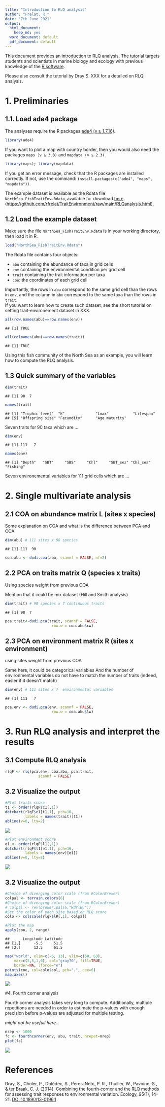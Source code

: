 ```yaml
---
title: "Introduction to RLQ analysis"
author: "Frelat, R."
date: "7th June 2021"
output:
  html_document: 
    keep_md: yes
  word_document: default
  pdf_document: default
---
```




This document provides an introduction to RLQ analysis. The tutorial targets students and scientists in marine biology and ecology with previous knowledge of the [R software](https://cran.r-project.org/). 

Please also consult the tutorial by Dray S. XXX for a detailed on RLQ analysis. 

# 1. Preliminaries

## 1.1. Load ade4 package

The analyses require the R packages [ade4 (v ≥ 1.7.16)](https://pbil.univ-lyon1.fr/ade4/home.php?lang=eng).


```r
library(ade4)
```

If you want to plot a map with country border, then you would also need the packages `maps (v ≥ 3.3)` and `mapdata (v ≥ 2.3)`.


```r
library(maps); library(mapdata)
```

If you get an error message, check that the R packages are installed correctly. If not, use the command: `install.packages(c("ade4", "maps", "mapdata"))`.

The example dataset is available as the Rdata file `NorthSea_FishTraitEnv.Rdata`, available for download [here](https://github.com/rfrelat/TraitEnvironment/raw/main/NorthSea_FishTraitEnv.Rdata).  
(https://github.com/rfrelat/TraitEnvironment/raw/main/RLQanalysis.html).  

## 1.2 Load the example dataset

Make sure the file `NorthSea_FishTraitEnv.Rdata` is in your working directory, then load it in R.


```r
load("NorthSea_FishTraitEnv.Rdata")
```

The Rdata file contains four objects: 
- `abu` containing the abundance of taxa in grid cells
- `env` containing the environmental condition per grid cell
- `trait` containing the trait information per taxa 
- `coo`: the coordinates of each grid cell


Importantly, the rows in `abu` correspond to the same grid cell than the rows in `env`, and the column in `abu` correspond to the same taxa than the rows in `trait`.  
If you want to learn how to create such dataset, see the short tutorial on setting trait-environement dataset in XXX.


```r
all(row.names(abu)==row.names(env))
```

```
## [1] TRUE
```

```r
all(colnames(abu)==row.names(trait))
```

```
## [1] TRUE
```

Using this fish community of the North Sea as an example, you will learn how to compute the RLQ analysis.

## 1.3 Quick summary of the variables


```r
dim(trait)
```

```
## [1] 90  7
```

```r
names(trait)
```

```
## [1] "Trophic level"  "K"              "Lmax"           "Lifespan"      
## [5] "Offspring size" "Fecundity"      "Age maturity"
```

Seven traits for 90 taxa which are ...



```r
dim(env)
```

```
## [1] 111   7
```

```r
names(env)
```

```
## [1] "Depth"   "SBT"     "SBS"     "Chl"     "SBT_sea" "Chl_sea" "Fishing"
```

Seven environemental variables for 111 grid cells which are ...

# 2. Single multivariate analysis

## 2.1 COA on abundance matrix L (sites x species)

Some explanation on COA and what is the difference between PCA and COA


```r
dim(abu) # 111 sites x 90 species
```

```
## [1] 111  90
```

```r
coa.abu <- dudi.coa(abu, scannf = FALSE, nf=2)
```

## 2.2 PCA on traits matrix Q (species x traits)

Using species weight from previous COA 

Mention that it could be mix dataset (Hill and Smith analysis)


```r
dim(trait) # 90 species x 7 continuous traits
```

```
## [1] 90  7
```

```r
pca.trait<-dudi.pca(trait, scannf = FALSE, 
                     row.w = coa.abu$cw) 
```

## 2.3 PCA on environment matrix R (sites x environment)

using sites weight from previous COA 

Same here, it could be categorical variables
And the number of environmental variables do not have to match the number of traits (indeed, easier if it doesn't match)


```r
dim(env) # 111 sites x 7  environmental variables
```

```
## [1] 111   7
```

```r
pca.env <- dudi.pca(env, scannf = FALSE, 
                     row.w = coa.abu$lw)
```


# 3. Run RLQ analysis and interpret the results

## 3.1 Compute RLQ analysis


```r
rlqF <- rlq(pca.env, coa.abu, pca.trait, 
               scannf = FALSE)
```



## 3.2 Visualize the output


```r
#Plot traits score
t1 <- order(rlqF$c1[,1])
dotchart(rlqF$c1[t1,1], pch=16, 
         labels = names(trait)[t1])
abline(v=0, lty=2)
```

![](RLQanalysis_files/figure-html/unnamed-chunk-11-1.png)<!-- -->


```r
#Plot environment score
e1 <- order(rlqF$l1[,1])
dotchart(rlqF$l1[e1,1], pch=16,
         labels = names(env)[e1])
abline(v=0, lty=2)
```

![](RLQanalysis_files/figure-html/unnamed-chunk-12-1.png)<!-- -->


## 3.2 Visualize the output


```r
#Choice of diverging color scale (from RColorBrewer)
colpal <- terrain.colors(6)
#Choice of diverging color scale (from RColorBrewer)
# colpal <- rev(brewer.pal(6,"RdYlBu")) 
#Set the color of each site based on RLQ score
colo <- colscale(rlqF$lR[,1], colpal)

#Plot the map
apply(coo, 2, range)
```

```
##      Longitude Latitude
## [1,]      -5.5     51.5
## [2,]      12.5     61.5
```

```r
map("world", xlim=c(-6, 13), ylim=c(50, 63), 
    mar=c(5,5,1,0), col="gray70", fill=TRUE, 
    border=NA, lforce="e")
points(coo, col=colo$col, pch=".", cex=6)
map.axes()
```

![](RLQanalysis_files/figure-html/unnamed-chunk-13-1.png)<!-- -->


#4. Fourth corner analysis

Fourth corner analysis takes very long to compute.
Additionally, multiple repetitions are needed in order to estimate the p-values with enough precision before p-values are adjusted for multiple testing.

*might not be usefull here...*


```r
nrep <- 1000
fc <- fourthcorner(env, abu, trait, nrepet=nrep)
plot(fc)
```

![](RLQanalysis_files/figure-html/unnamed-chunk-14-1.png)<!-- -->


# References

Dray, S., Choler, P., Dolédec, S., Peres-Neto, P. R., Thuiller, W., Pavoine, S., & ter Braak, C. J. (2014). Combining the fourth‐corner and the RLQ methods for assessing trait responses to environmental variation. Ecology, 95(1), 14-21. [DOI 10.1890/13-0196.1](https://doi.org/10.1890/13-0196.1) 
